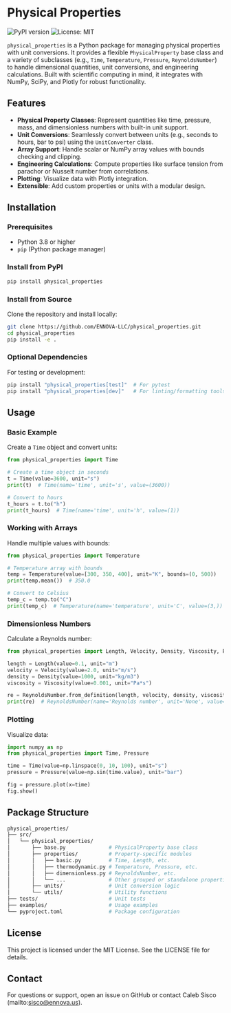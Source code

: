 # Physical Properties

![PyPI version](https://badge.fury.io/py/physical-properties.svg)
![License: MIT](https://img.shields.io/badge/License-MIT-yellow.svg)

`physical_properties` is a Python package for managing physical properties with unit conversions. It provides a flexible `PhysicalProperty` base class and a variety of subclasses (e.g., `Time`, `Temperature`, `Pressure`, `ReynoldsNumber`) to handle dimensional quantities, unit conversions, and engineering calculations. Built with scientific computing in mind, it integrates with NumPy, SciPy, and Plotly for robust functionality.

## Features

- **Physical Property Classes**: Represent quantities like time, pressure, mass, and dimensionless numbers with built-in unit support.
- **Unit Conversions**: Seamlessly convert between units (e.g., seconds to hours, bar to psi) using the `UnitConverter` class.
- **Array Support**: Handle scalar or NumPy array values with bounds checking and clipping.
- **Engineering Calculations**: Compute properties like surface tension from parachor or Nusselt number from correlations.
- **Plotting**: Visualize data with Plotly integration.
- **Extensible**: Add custom properties or units with a modular design.

## Installation

### Prerequisites

- Python 3.8 or higher
- `pip` (Python package manager)

### Install from PyPI

```bash
pip install physical_properties
```

### Install from Source

Clone the repository and install locally:

```bash
git clone https://github.com/ENNOVA-LLC/physical_properties.git
cd physical_properties
pip install -e .
```

### Optional Dependencies

For testing or development:

```bash
pip install "physical_properties[test]"  # For pytest
pip install "physical_properties[dev]"   # For linting/formatting tools
```

## Usage

### Basic Example

Create a `Time` object and convert units:

```python
from physical_properties import Time

# Create a time object in seconds
t = Time(value=3600, unit="s")
print(t)  # Time(name='time', unit='s', value=(3600))

# Convert to hours
t_hours = t.to("h")
print(t_hours)  # Time(name='time', unit='h', value=(1))
```

### Working with Arrays

Handle multiple values with bounds:

```python
from physical_properties import Temperature

# Temperature array with bounds
temp = Temperature(value=[300, 350, 400], unit="K", bounds=(0, 500))
print(temp.mean())  # 350.0

# Convert to Celsius
temp_c = temp.to("C")
print(temp_c)  # Temperature(name='temperature', unit='C', value=(3,))
```

### Dimensionless Numbers

Calculate a Reynolds number:

```python
from physical_properties import Length, Velocity, Density, Viscosity, ReynoldsNumber

length = Length(value=0.1, unit="m")
velocity = Velocity(value=2.0, unit="m/s")
density = Density(value=1000, unit="kg/m3")
viscosity = Viscosity(value=0.001, unit="Pa*s")

re = ReynoldsNumber.from_definition(length, velocity, density, viscosity)
print(re)  # ReynoldsNumber(name='Reynolds number', unit='None', value=(1,))
```

### Plotting

Visualize data:

```python
import numpy as np
from physical_properties import Time, Pressure

time = Time(value=np.linspace(0, 10, 100), unit="s")
pressure = Pressure(value=np.sin(time.value), unit="bar")

fig = pressure.plot(x=time)
fig.show()
```

## Package Structure

```bash
physical_properties/
├── src/
│   └── physical_properties/
│       ├── base.py              # PhysicalProperty base class
│       ├── properties/          # Property-specific modules
│       │   ├── basic.py         # Time, Length, etc.
│       │   ├── thermodynamic.py # Temperature, Pressure, etc.
│       │   ├── dimensionless.py # ReynoldsNumber, etc.
│       │   └── ...              # Other grouped or standalone properties
│       ├── units/               # Unit conversion logic
│       └── utils/               # Utility functions
├── tests/                       # Unit tests
├── examples/                    # Usage examples
└── pyproject.toml               # Package configuration
```

## License

This project is licensed under the MIT License. See the LICENSE file for details.

## Contact

For questions or support, open an issue on GitHub or contact Caleb Sisco (mailto:sisco@ennova.us).
